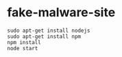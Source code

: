 # fake-malware-site

    sudo apt-get install nodejs
    sudo apt-get install npm
    npm install
    node start

